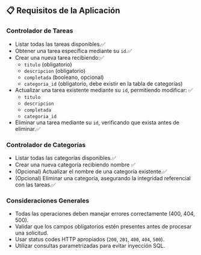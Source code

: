 ## 📋 Requisitos de la Aplicación

### Controlador de Tareas
- Listar todas las tareas disponibles.✅
- Obtener una tarea específica mediante su `id`.✅
- Crear una nueva tarea recibiendo:✅
  - `titulo` (obligatorio)
  - `descripcion` (obligatorio)
  - `completada` (booleano, opcional)
  - `categoria_id` (obligatorio, debe existir en la tabla de categorías)
- Actualizar una tarea existente mediante su `id`, permitiendo modificar: ✅
  - `titulo`
  - `descripcion`
  - `completada`
  - `categoria_id`
- Eliminar una tarea mediante su `id`, verificando que exista antes de eliminar.✅

### Controlador de Categorías
- Listar todas las categorías disponibles.✅
- Crear una nueva categoría recibiendo nombre ✅
- (Opcional) Actualizar el nombre de una categoría existente.✅
- (Opcional) Eliminar una categoría, asegurando la integridad referencial con las tareas.✅

### Consideraciones Generales
- Todas las operaciones deben manejar errores correctamente (400, 404, 500).
- Validar que los campos obligatorios estén presentes antes de procesar una solicitud.
- Usar status codes HTTP apropiados (`200`, `201`, `400`, `404`, `500`).
- Utilizar consultas parametrizadas para evitar inyección SQL.
